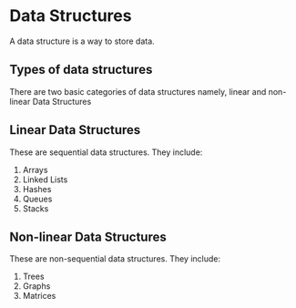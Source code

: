 # Data Structures

A data structure is a way to store data.

## Types of data structures

There are two basic categories of data structures namely, linear and non-linear Data Structures

## Linear Data Structures

These are sequential data structures. They include:

1. Arrays
2. Linked Lists
3. Hashes
4. Queues
5. Stacks

## Non-linear Data Structures

These are non-sequential data structures. They include:

1. Trees
2. Graphs
3. Matrices
